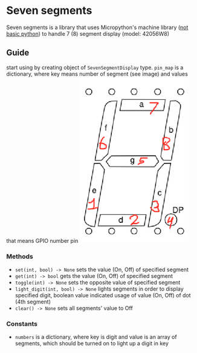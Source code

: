 # Seven segments
Seven segments is a library that uses Micropython's machine library (<u>not basic python</u>) to handle 7 (8) segment display (model: 42056W8) 
## Guide
start using by creating object of `SevenSegmentDisplay` type.
`pin_map` is a dictionary, where key means number of segment (see image) and values that means GPIO number pin 
![img.png](img.png)

### Methods
- `set(int, bool) -> None` sets the value (On, Off) of specified segment
- `get(int) -> bool` gets the value (On, Off) of specified segment 
- `toggle(int) -> None` sets the opposite value of specified segment
- `light_digit(int, bool) -> None` lights segments in order to display specified digit, boolean value indicated usage of value (On, Off) of dot (4th segment)
- `clear() -> None` sets all segments' value to Off
### Constants
- `numbers` is a dictionary, where key is digit and value is an array of segments, which should be turned on to light up a digit in key